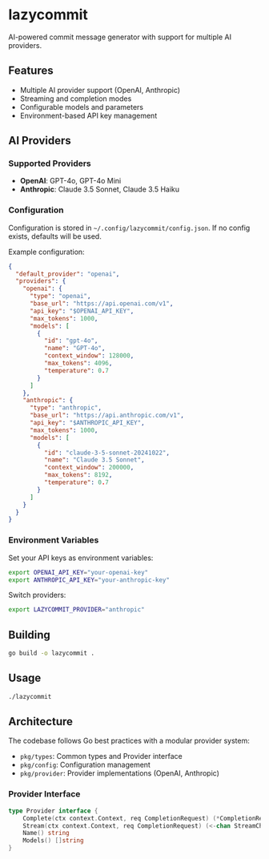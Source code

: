 # lazycommit

AI-powered commit message generator with support for multiple AI providers.

## Features

- Multiple AI provider support (OpenAI, Anthropic)
- Streaming and completion modes
- Configurable models and parameters
- Environment-based API key management

## AI Providers

### Supported Providers

- **OpenAI**: GPT-4o, GPT-4o Mini
- **Anthropic**: Claude 3.5 Sonnet, Claude 3.5 Haiku

### Configuration

Configuration is stored in `~/.config/lazycommit/config.json`. If no config exists, defaults will be used.

Example configuration:

```json
{
  "default_provider": "openai",
  "providers": {
    "openai": {
      "type": "openai",
      "base_url": "https://api.openai.com/v1",
      "api_key": "$OPENAI_API_KEY",
      "max_tokens": 1000,
      "models": [
        {
          "id": "gpt-4o",
          "name": "GPT-4o",
          "context_window": 128000,
          "max_tokens": 4096,
          "temperature": 0.7
        }
      ]
    },
    "anthropic": {
      "type": "anthropic",
      "base_url": "https://api.anthropic.com/v1",
      "api_key": "$ANTHROPIC_API_KEY",
      "max_tokens": 1000,
      "models": [
        {
          "id": "claude-3-5-sonnet-20241022",
          "name": "Claude 3.5 Sonnet",
          "context_window": 200000,
          "max_tokens": 8192,
          "temperature": 0.7
        }
      ]
    }
  }
}
```

### Environment Variables

Set your API keys as environment variables:

```bash
export OPENAI_API_KEY="your-openai-key"
export ANTHROPIC_API_KEY="your-anthropic-key"
```

Switch providers:

```bash
export LAZYCOMMIT_PROVIDER="anthropic"
```

## Building

```bash
go build -o lazycommit .
```

## Usage

```bash
./lazycommit
```

## Architecture

The codebase follows Go best practices with a modular provider system:

- `pkg/types`: Common types and Provider interface
- `pkg/config`: Configuration management
- `pkg/provider`: Provider implementations (OpenAI, Anthropic)

### Provider Interface

```go
type Provider interface {
    Complete(ctx context.Context, req CompletionRequest) (*CompletionResponse, error)
    Stream(ctx context.Context, req CompletionRequest) (<-chan StreamChunk, error)
    Name() string
    Models() []string
}
```